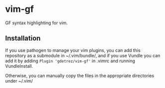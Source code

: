 vim-gf
======

GF syntax highlighting for vim.

Installation
------------

If you use pathogen to manage your vim plugins, you can add this repository as a submodule in ~/.vim/bundle/, and if you use Vundle you can add it by adding `Plugin 'gdetrez/vim-gf'` in .vimrc and running VundleInstall.

Otherwise, you can manually copy the files in the appropriate directories under ~/.vim/
